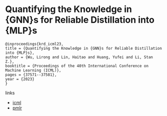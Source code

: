 # Quantifying the Knowledge in {GNN}s for Reliable Distillation into {MLP}s

```
@inproceedings{krd_icml23,
title = {Quantifying the Knowledge in {GNN}s for Reliable Distillation into {MLP}s},
author = {Wu, Lirong and Lin, Haitao and Huang, Yufei and Li, Stan Z.},
booktitle = {Proceedings of the 40th International Conference on Machine Learning (ICML)},
pages = {37571--37581},
year = {2023}
}
```

links
- [icml](https://icml.cc/Conferences/2023/Schedule?showEvent=25168)
- [pmlr](https://proceedings.mlr.press/v202/wu23m.html)
